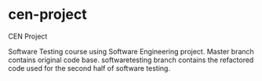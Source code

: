 # cen-project
CEN Project

Software Testing course using Software Engineering project.
Master branch contains original code base.
softwaretesting branch contains the refactored code used for the second half of software testing.
